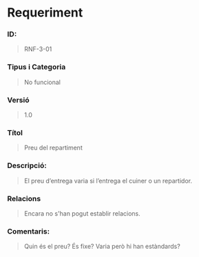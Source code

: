 # **Requeriment**

### **ID:**  
> RNF-3-01

### **Tipus i Categoria**  
> No funcional

### **Versió**  
> 1.0

### **Títol**  
> Preu del repartiment

### **Descripció:**  
> El preu d’entrega varia si l’entrega el cuiner o un repartidor.

### **Relacions**  
> Encara no s'han pogut establir relacions.

### **Comentaris:**  
> Quin és el preu? És fixe? Varia però hi han estàndards?